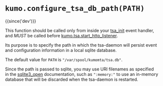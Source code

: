 # `kumo.configure_tsa_db_path(PATH)`

{{since('dev')}}

This function should be called only from inside your
[tsa_init](../events/tsa_init.md) event handler, and *MUST* be called before
[kumo.tsa.start_http_listener](start_http_listener.md).

Its purpose is to specify the path in which the tsa-daemon will persist event
and configuration information in a local sqlite database.

The default value for `PATH` is `"/var/spool/kumomta/tsa.db"`.

Since the path is passed to sqlite, you may use URI filenames as specified in
the [sqlite3_open](https://www.sqlite.org/c3ref/open.html) documentation, such
as `":memory:"` to use an in-memory database that will be discarded when the
tsa-daemon is restarted.


